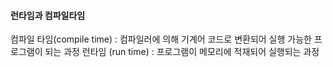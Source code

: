 #### 런타임과 컴파일타임
컴파일 타임(compile time) : 컴파일러에 의해 기계어 코드로 변환되어 실행 가능한 프로그램이 되는 과정
런타임 (run time) : 프로그램이 메모리에 적재되어 실행되는 과정